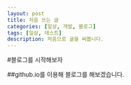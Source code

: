 ```yaml
---
layout: post
title: 처음 쓰는 글
categories: [일상, 개발, 블로그]
tags: [일상, 테스트]
description: 처음으로 글을 써봅니다.
---
```

#블로그를 시작해보자

##github.io를 이용해 블로그를 해보겠습니다. 

